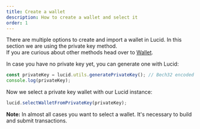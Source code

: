 ```yaml
---
title: Create a wallet
description: How to create a wallet and select it
order: 1
---
```


There are multiple options to create and import a wallet in Lucid. In this
section we are using the private key method.\
If you are curious about other methods head over to
[Wallet](../components/wallet.md).

In case you have no private key yet, you can generate one with Lucid:

```js
const privateKey = lucid.utils.generatePrivateKey(); // Bech32 encoded private key
console.log(privateKey);
```

Now we select a private key wallet with our Lucid instance:

```js
lucid.selectWalletFromPrivateKey(privateKey);
```

**Note:** In almost all cases you want to select a wallet. It's necessary to
build and submit transactions.
